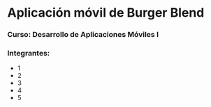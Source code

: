 # Aplicación móvil de Burger Blend

### Curso: Desarrollo de Aplicaciones Móviles I
### Integrantes:
- 1
- 2
- 3
- 4
- 5
